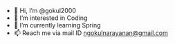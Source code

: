 - 👋 Hi, I’m @gokul2000
- 👀 I’m interested in Coding
- 🌱 I’m currently learning Spring 
- 📫 Reach me via mail ID ngokulnarayanan@gmail.com
<!---
gokul2000/gokul2000 is a ✨ special ✨ repository because its `README.md` (this file) appears on your GitHub profile.
You can click the Preview link to take a look at your changes.
--->

